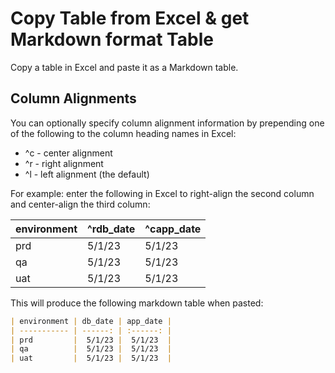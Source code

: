 # Copy Table from Excel & get Markdown format Table

Copy a table in Excel and paste it as a Markdown table.

## Column Alignments

You can optionally specify column alignment information by prepending one of the following to the column heading names in Excel:

* ^c  - center alignment
* ^r  - right alignment
* ^l   - left alignment (the default)

For example: enter the following in Excel to right-align the second column and center-align the third column:

| environment | ^rdb_date | ^capp_date |
| ----------- | --------- | ---------- |
| prd         | 5/1/23    | 5/1/23     |
| qa          | 5/1/23    | 5/1/23     |
| uat         | 5/1/23    | 5/1/23     |

This will produce the following markdown table when pasted:

```markdown
| environment | db_date | app_date |
| ----------- | ------: | :------: |
| prd         |  5/1/23 |  5/1/23  |
| qa          |  5/1/23 |  5/1/23  |
| uat         |  5/1/23 |  5/1/23  |
```